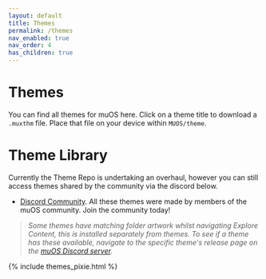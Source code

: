 ```yaml
---
layout: default
title: Themes
permalink: /themes
nav_enabled: true
nav_order: 4
has_children: true
---
```


# Themes
You can find all themes for muOS here. Click on a theme title to download a `.muxthm` file. Place that file on your device within `MUOS/theme`.

# Theme Library
Currently the Theme Repo is undertaking an overhaul, however you can still access themes shared by the community via the discord below.

- [Discord Community](https://discord.gg/muos). All these themes were made by members of the muOS community. Join the community today!

  
> *Some themes have matching folder artwork whilst navigating Explore Content, this is installed separately from themes. To see if a theme has these available, navigate to the specific theme's release page on the [muOS Discord server](https://discord.gg/muos).*

{% include themes_pixie.html %}

<script>
    document.addEventListener("DOMContentLoaded", function () {
        console.log("Script is running!");

        document.querySelectorAll(".filter-checkbox").forEach(checkbox => {
            checkbox.addEventListener("change", filterItems);
        });

        function filterItems() {
            let checkedFilters = Array.from(document.querySelectorAll(".filter-checkbox:checked"))
                                      .map(cb => cb.value);

            document.querySelectorAll(".grid-item").forEach(item => {
                let tags = item.getAttribute("data-tags").split(" ");

                if (checkedFilters.length === 0 || tags.some(tag => checkedFilters.includes(tag))) {
                    item.classList.remove("hidden");
                } else {
                    item.classList.add("hidden");
                }
            });
        }
    });
</script>